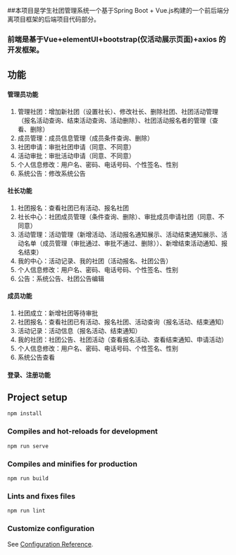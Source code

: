 
##本项目是学生社团管理系统一个基于Spring Boot + Vue.js构建的一个前后端分离项目框架的后端项目代码部分。
### 前端是基于Vue+elementUI+bootstrap(仅活动展示页面)+axios 的开发框架。

## 功能
#### 管理员功能
1. 管理社团：增加新社团（设置社长）、修改社长、删除社团、社团活动管理（报名活动查询、结束活动查询、活动删除）、社团活动报名者的管理（查看、删除）
2. 成员管理：成员信息管理（成员条件查询、删除）
3. 社团申请：审批社团申请（同意、不同意）
4. 活动审批：审批活动申请（同意、不同意）
5. 个人信息修改：用户名、密码、电话号码、个性签名、性别
6. 系统公告：修改系统公告
#### 社长功能
1. 社团报名：查看社团已有活动、报名社团
2. 社长中心：社团成员管理（条件查询、删除）、审批成员申请社团（同意、不同意）
3. 活动管理：活动管理（新增活动、活动报名通知展示、活动结束通知展示、活动名单（成员管理（审批通过、审批不通过、删除））、新增结束活动通知、报名结束）
4. 我的中心：活动记录、我的社团（活动报名、社团公告）
5. 个人信息修改：用户名、密码、电话号码、个性签名、性别
6. 公告：系统公告、社团公告编辑
#### 成员功能
1. 社团成立：新增社团等待审批
2. 社团报名：查看社团已有活动、报名社团、活动查询（报名活动、结束通知）
3. 活动记录：活动信息（报名活动、结束通知）
4. 我的社团：社团公告、社团活动（查看报名活动、查看结束通知、申请活动）
5. 个人信息修改：用户名、密码、电话号码、个性签名、性别
6. 系统公告查看
#### 登录、注册功能
## Project setup
```
npm install
```

### Compiles and hot-reloads for development
```
npm run serve
```

### Compiles and minifies for production
```
npm run build
```

### Lints and fixes files
```
npm run lint
```

### Customize configuration
See [Configuration Reference](https://cli.vuejs.org/config/).

